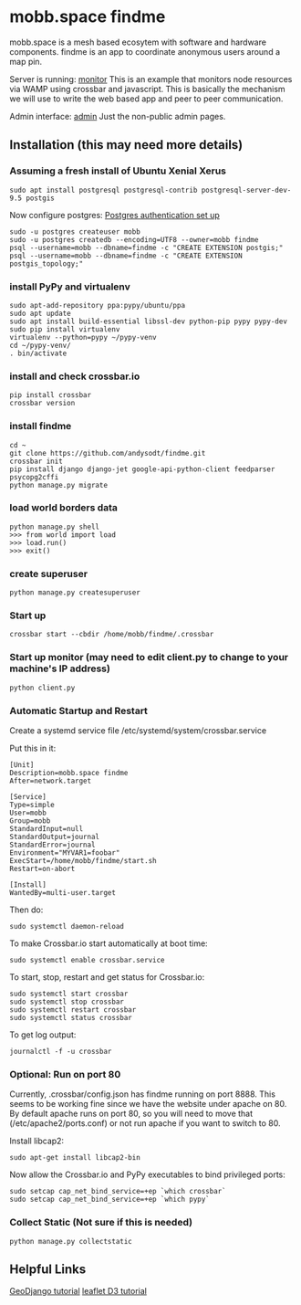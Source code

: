 # mobb.space findme

mobb.space is a mesh based ecosytem with software and hardware components.
findme is an app to coordinate anonymous users around a map pin.

Server is running: [monitor](http://mobb.space:8080) This is an example that monitors node resources via WAMP using crossbar and javascript.  This is basically the mechanism we will use to write the web based app and peer to peer communication.

Admin interface: [admin](http://mobb.space:8080/admin)  Just the non-public admin pages.

## Installation (this may need more details)

### Assuming a fresh install of Ubuntu Xenial Xerus
```
sudo apt install postgresql postgresql-contrib postgresql-server-dev-9.5 postgis
```
Now configure postgres:
[Postgres authentication set up](https://help.ubuntu.com/lts/serverguide/postgresql.html)
```
sudo -u postgres createuser mobb
sudo -u postgres createdb --encoding=UTF8 --owner=mobb findme
psql --username=mobb --dbname=findme -c "CREATE EXTENSION postgis;"
psql --username=mobb --dbname=findme -c "CREATE EXTENSION postgis_topology;"
```
### install PyPy and virtualenv
```
sudo apt-add-repository ppa:pypy/ubuntu/ppa
sudo apt update
sudo apt install build-essential libssl-dev python-pip pypy pypy-dev
sudo pip install virtualenv
virtualenv --python=pypy ~/pypy-venv
cd ~/pypy-venv/
. bin/activate
```
### install and check crossbar.io
```
pip install crossbar
crossbar version
```

### install findme
```
cd ~
git clone https://github.com/andysodt/findme.git
crossbar init
pip install django django-jet google-api-python-client feedparser psycopg2cffi
python manage.py migrate
```
### load world borders data
```
python manage.py shell
>>> from world import load
>>> load.run()
>>> exit()
```

### create superuser
```
python manage.py createsuperuser
```

### Start up
```
crossbar start --cbdir /home/mobb/findme/.crossbar
```

### Start up monitor (may need to edit client.py to change to your machine's IP address)
```
python client.py
```
### Automatic Startup and Restart

Create a systemd service file /etc/systemd/system/crossbar.service

Put this in it:
```
[Unit]
Description=mobb.space findme
After=network.target

[Service]
Type=simple
User=mobb
Group=mobb
StandardInput=null
StandardOutput=journal
StandardError=journal
Environment="MYVAR1=foobar"
ExecStart=/home/mobb/findme/start.sh
Restart=on-abort

[Install]
WantedBy=multi-user.target
```

Then do:
```
sudo systemctl daemon-reload
```

To make Crossbar.io start automatically at boot time:
```
sudo systemctl enable crossbar.service
```

To start, stop, restart and get status for Crossbar.io:
```
sudo systemctl start crossbar
sudo systemctl stop crossbar
sudo systemctl restart crossbar
sudo systemctl status crossbar
```

To get log output:
```
journalctl -f -u crossbar
```

### Optional: Run on port 80

Currently, .crossbar/config.json has findme running on port 8888.  This seems to be working fine since we have the website under apache on 80.  By default apache runs on port 80, so you will need to move that (/etc/apache2/ports.conf) or not run apache if you want to switch to 80.

Install libcap2:
```
sudo apt-get install libcap2-bin
```
Now allow the Crossbar.io and PyPy executables to bind privileged ports:
```
sudo setcap cap_net_bind_service=+ep `which crossbar`
sudo setcap cap_net_bind_service=+ep `which pypy`
```

### Collect Static (Not sure if this is needed)
```
python manage.py collectstatic
```

## Helpful Links

[GeoDjango tutorial](https://docs.djangoproject.com/en/1.9/ref/contrib/gis/tutorial/)
[leaflet D3 tutorial](https://bost.ocks.org/mike/leaflet/)



